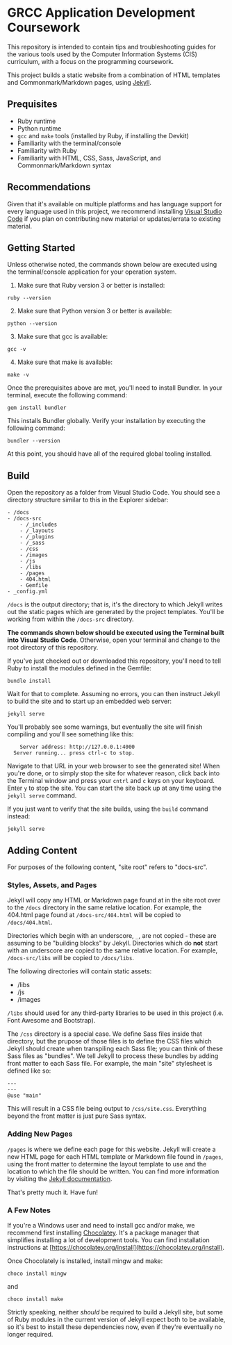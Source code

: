 # GRCC Application Development Coursework

This repository is intended to contain tips and troubleshooting guides for the various tools used by the Computer Information Systems (CIS) curriculum, 
with a focus on the programming coursework.

This project builds a static website from a combination of HTML templates and Commonmark/Markdown pages, using [Jekyll](https://jekyllrb.com/).

## Prequisites

- Ruby runtime
- Python runtime
- `gcc` and `make` tools (installed by Ruby, if installing the Devkit)
- Familiarity with the terminal/console
- Familiarity with Ruby
- Familiarity with HTML, CSS, Sass, JavaScript, and Commonmark/Markdown syntax

## Recommendations

Given that it's available on multiple platforms and has language support for every language used in this project, we recommend installing 
[Visual Studio Code](https://code.visualstudio.com/download) if you plan on contributing new material or updates/errata to existing material.

## Getting Started

Unless otherwise noted, the commands shown below are executed using the terminal/console application for your operation system.

1. Make sure that Ruby version 3 or better is installed: 
```shell
ruby --version
```
2. Make sure that Python version 3 or better is available:
```shell
python --version
```
3. Make sure that gcc is available:
```shell
gcc -v
```
4. Make sure that make is available:
```shell
make -v
```

Once the prerequisites above are met, you'll need to install Bundler. In your terminal, execute the following command:

```shell
gem install bundler
```

This installs Bundler globally. Verify your installation by executing the following command:

```shell
bundler --version
```

At this point, you should have all of the required global tooling installed.

## Build

Open the repository as a folder from Visual Studio Code. You should see a directory structure similar to this in the Explorer sidebar:

```
- /docs
- /docs-src
    - /_includes
    - /_layouts
    - /_plugins
    - /_sass
    - /css
    - /images
    - /js
    - /libs
    - /pages
    - 404.html
    - Gemfile
- _config.yml
```

`/docs` is the output directory; that is, it's the directory to which Jekyll writes out the static pages which are generated by the project templates. You'll 
be working from within the `/docs-src` directory.

**The commands shown below should be executed using the Terminal built into Visual Studio Code**. Otherwise, open your terminal and change to the root directory of this repository.

If you've just checked out or downloaded this repository, you'll need to tell Ruby to install the modules defined in the Gemfile:

```shell
bundle install
```

Wait for that to complete. Assuming no errors, you can then instruct Jekyll to build the site and to start up an embedded web server:

```shell
jekyll serve
```

You'll probably see some warnings, but eventually the site will finish compiling and you'll see something like this:

```
    Server address: http://127.0.0.1:4000
  Server running... press ctrl-c to stop.
```

Navigate to that URL in your web browser to see the generated site! When you're done, or to simply stop the site for whatever reason, click back into the Terminal window and 
press your `cntrl` and `c` keys on your keyboard. Enter `y` to stop the site. You can start the site back up at any time using the `jekyll serve` command. 

If you just want to verify that the site builds, using the `build` command instead:

```shell
jekyll serve
```

## Adding Content

For purposes of the following content, "site root" refers to "docs-src".

### Styles, Assets, and Pages

Jekyll will copy any HTML or Markdown page found at in the site root over to the `/docs` directory in the same relative location. For example, the 404.html page found 
at `/docs-src/404.html` will be copied to `/docs/404.html`.

Directories which begin with an underscore, `_`, are not copied - these are assuming to be "building blocks" by Jekyll. Directories which do **not** start with an underscore 
are copied to the same relative location. For example, `/docs-src/libs` will be copied to `/docs/libs`.

The following directories will contain static assets:

- /libs
- /js
- /images

`/libs` should used for any third-party libraries to be used in this project (i.e. Font Awesome and Bootstrap).

The `/css` directory is a special case. We define Sass files inside that directory, but the prupose of those files is to define the CSS files which Jekyll should create when 
transpiling each Sass file; you can think of these Sass files as "bundles". We tell Jekyll to process these bundles by adding front matter to each Sass file. For example, the main 
"site" stylesheet is defined like so:

```
---
---
@use "main"
```

This will result in a CSS file being output to `/css/site.css`. Everything beyond the front matter is just pure Sass syntax.

### Adding New Pages

`/pages` is where we define each page for this website. Jekyll will create a new HTML page for each HTML template or Markdown file found in `/pages`, using the 
front matter to determine the layout template to use and the location to which the file should be written. You can find more information by visiting the 
[Jekyll documentation](https://jekyllrb.com/docs/pages/).

That's pretty much it. Have fun!

### A Few Notes

If you're a Windows user and need to install gcc and/or make, we recommend first installing [Chocolatey](https://chocolatey.org/). It's a package 
manager that simplifies installing a lot of development tools. You can find installation instructions at [https://chocolatey.org/install](https://chocolatey.org/install).

Once Chocolately is installed, install mingw and make:

```shell
choco install mingw
```

and

```shell
choco install make
```

Strictly speaking, neither _should_ be required to build a Jekyll site, but some of Ruby modules in the current version of Jekyll expect both to be available, so it's 
best to install these dependencies now, even if they're eventually no longer required.